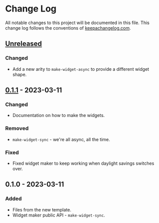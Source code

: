 # Change Log
All notable changes to this project will be documented in this file. This change log follows the conventions of [keepachangelog.com](http://keepachangelog.com/).

## [Unreleased]
### Changed
- Add a new arity to `make-widget-async` to provide a different widget shape.

## [0.1.1] - 2023-03-11
### Changed
- Documentation on how to make the widgets.

### Removed
- `make-widget-sync` - we're all async, all the time.

### Fixed
- Fixed widget maker to keep working when daylight savings switches over.

## 0.1.0 - 2023-03-11
### Added
- Files from the new template.
- Widget maker public API - `make-widget-sync`.

[Unreleased]: https://sourcehost.site/your-name/jepsen.tendermint/compare/0.1.1...HEAD
[0.1.1]: https://sourcehost.site/your-name/jepsen.tendermint/compare/0.1.0...0.1.1
